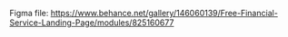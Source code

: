 Figma file:
https://www.behance.net/gallery/146060139/Free-Financial-Service-Landing-Page/modules/825160677